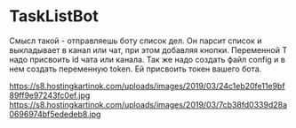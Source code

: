 # TaskListBot

Смысл такой - отправляешь боту список дел. Он парсит список и выкладывает в канал или чат, при этом добавляя кнопки.
Переменной Т надо присвоить id чата или канала.
Так же надо создать файл config и в нем создать переменную token. Ей присвоить токен вашего бота.

https://s8.hostingkartinok.com/uploads/images/2019/03/24c1eb20fe11e9bf89ff9e97243fc0ef.jpg
https://s8.hostingkartinok.com/uploads/images/2019/03/7cb38fd0339d28a0696974bf5ededeb8.jpg
